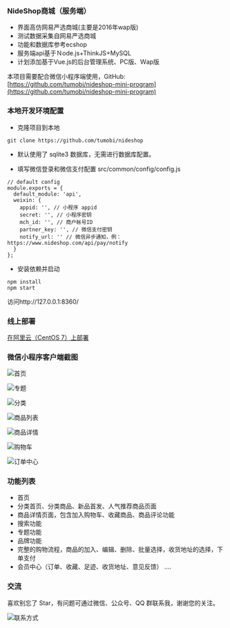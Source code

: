 ### NideShop商城（服务端）

+ 界面高仿网易严选商城(主要是2016年wap版)
+ 测试数据采集自网易严选商城
+ 功能和数据库参考ecshop
+ 服务端api基于Ｎode.js+ThinkJS+MySQL
+ 计划添加基于Vue.js的后台管理系统、PC版、Ｗap版

本项目需要配合微信小程序端使用，GitHub: [https://github.com/tumobi/nideshop-mini-program](https://github.com/tumobi/nideshop-mini-program)


### 本地开发环境配置
+ 克隆项目到本地
```
git clone https://github.com/tumobi/nideshop
```
+ 默认使用了 sqlite3 数据库，无需进行数据库配置。

+ 填写微信登录和微信支付配置
src/common/config/config.js
```
// default config
module.exports = {
  default_module: 'api',
  weixin: {
    appid: '', // 小程序 appid
    secret: '', // 小程序密钥
    mch_id: '', // 商户帐号ID
    partner_key: '', // 微信支付密钥
    notify_url: '' // 微信异步通知，例：https://www.nideshop.com/api/pay/notify
  }
};
```

+ 安装依赖并启动
```
npm install
npm start
```
访问http://127.0.0.1:8360/

### 线上部署
[在阿里云（CentOS 7）上部署](https://www.nideshop.com/documents/nideshop-manual/deployment-centos)


### 微信小程序客户端截图

![首页](http://upload-images.jianshu.io/upload_images/3985656-c543b937ac6e79bb.png?imageMogr2/auto-orient/strip%7CimageView2/2/w/320)

![专题](http://upload-images.jianshu.io/upload_images/3985656-bd606aac3b5491c2.png?imageMogr2/auto-orient/strip%7CimageView2/2/w/320)

![分类](http://upload-images.jianshu.io/upload_images/3985656-fa9565158376d439.png?imageMogr2/auto-orient/strip%7CimageView2/2/w/320)

![商品列表](http://upload-images.jianshu.io/upload_images/3985656-788b7fd2c4a558d0.png?imageMogr2/auto-orient/strip%7CimageView2/2/w/320)

![商品详情](http://upload-images.jianshu.io/upload_images/3985656-99a6e0a57778d85f.png?imageMogr2/auto-orient/strip%7CimageView2/2/w/320)

![购物车](http://upload-images.jianshu.io/upload_images/3985656-60ff2307d81f6bb2.png?imageMogr2/auto-orient/strip%7CimageView2/2/w/320)

![订单中心](http://upload-images.jianshu.io/upload_images/3985656-dff837e6b2ec87b3.png?imageMogr2/auto-orient/strip%7CimageView2/2/w/320)


### 功能列表
+ 首页
+ 分类首页、分类商品、新品首发、人气推荐商品页面
+ 商品详情页面，包含加入购物车、收藏商品、商品评论功能
+ 搜索功能
+ 专题功能
+ 品牌功能
+ 完整的购物流程，商品的加入、编辑、删除、批量选择，收货地址的选择，下单支付
+ 会员中心（订单、收藏、足迹、收货地址、意见反馈）
....

### 交流
喜欢别忘了 Star，有问题可通过微信、公众号、QQ 群联系我，谢谢您的关注。

![联系方式](http://nideshop-static.nideshop.com/nideshop-qrcode.png)
